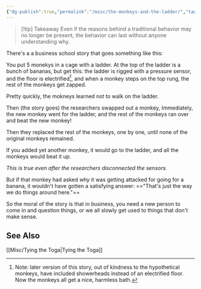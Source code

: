```yaml
---
{"dg-publish":true,"permalink":"/misc/the-monkeys-and-the-ladder/","tags":["misc","parable"],"noteIcon":""}
---
```



>[!tip] Takeaway
>Even if the reasons behind a traditional behavior may no longer be present, the behavior can last without anyone understanding why.

There's a a business school story that goes something like this:

You put 5 monekys in a cage with a ladder. At the top of the ladder is a bunch of bananas, but get this: the ladder is rigged with a pressure sensor, and the floor is electrified[^1], and when a monkey steps on the top rung, the rest of the monkeys get zapped.

Pretty quickly, the mokneys learned not to walk on the ladder.

Then (the story goes) the researchers swapped out a monkey, Immediately, the new monkey went for the ladder, and the rest of the monkeys ran over and beat the new monkey! 

Then they replaced the rest of the monkeys, one by one, until none of the original monkeys remained. 

If you added yet another monkey, it would go to the ladder, and all the monkeys would beat it up. 

*This is true even after the researchers disconnected the sensors.*

But if that monkey had asked *why* it was getting attacked for going for a banana, it wouldn't have gotten a satisfying answer: =="That's just the way we do things around here."==

So the moral of the story is that in business, you need a new person to come in and question things, or we all slowly get used to things that don't make sense.


[^1]: Note: later version of this story, out of kindness to the hypothetical monkeys, have included showerheads instead of an electrified floor. Now the monkeys all get a nice, harmless bath.

## See Also 
[[Misc/Tying the Toga\|Tying the Toga]]